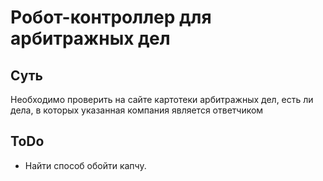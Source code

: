 # Робот-контроллер для арбитражных дел

## Суть

Необходимо проверить на сайте картотеки арбитражных дел, есть ли дела, в которых указанная компания является ответчиком

## ToDo

* Найти способ обойти капчу.
